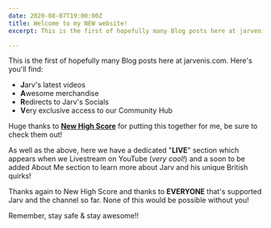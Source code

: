 ```yaml
---
date: 2020-08-07T19:00:00Z
title: Welcome to my NEW website!
excerpt: This is the first of hopefully many Blog posts here at jarvenis.com...

---
```

This is the first of hopefully many Blog posts here at jarvenis.com. Here's you'll find:

* **J**arv's latest videos
* **A**wesome merchandise
* **R**edirects to Jarv's Socials
* **V**ery exclusive access to our Community Hub

Huge thanks to [**New High Score**](https://newhighsco.re/) for putting this together for me, be sure to check them out!

As well as the above, here we have a dedicated "**LIVE**" section which appears when we Livestream on YouTube (_very cool!_) and a soon to be added About Me section to learn more about Jarv and his unique British quirks!

Thanks again to New High Score and thanks to **EVERYONE** that's supported Jarv and the channel so far. None of this would be possible without you!

Remember, stay safe & stay awesome!!